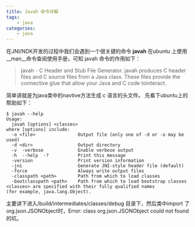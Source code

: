 ```yaml
---
title: Javah 命令详解
tags:
    - java
categories:
    - java
---
```

在JNI/NDK开发的过程中我们会遇到一个很关键的命令 __javah__  在ubuntu 上使用__man__命令查阅使用手册，可知 javah 命令的作用如下：
>  javah - C Header and Stub File Generator. javah produces C header files and C source files from a Java class. These files provide the connective glue that allow your Java and C code tointeract.
<!--more-->
简单讲就是为java类中的navtive方法生成 c 语言的头文件。
先看下ubuntu上的帮助如下：
```
$ javah --help
Usage:
  javah [options] <classes>
where [options] include:
  -o <file>                Output file (only one of -d or -o may be used)
  -d <dir>                 Output directory
  -v  -verbose             Enable verbose output
  -h  --help  -?           Print this message
  -version                 Print version information
  -jni                     Generate JNI-style header file (default)
  -force                   Always write output files
  -classpath <path>        Path from which to load classes
  -bootclasspath <path>    Path from which to load bootstrap classes
<classes> are specified with their fully qualified names
(for example, java.lang.Object).
```
主要讲下进入/build/intermediates/classes/debug 目录下，然后类中import 了 org.json.JSONObject时，Error: class org.json.JSONObject could not found 的坑。
